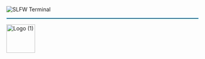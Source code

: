 ![SLFW Terminal](https://github.com/user-attachments/assets/d0477823-f05d-4951-b9ee-17147b802856)

<hr style="border: 1px solid #66ccff;">

<a href="https://slfw.vercel.app/">
  <img src="https://github.com/user-attachments/assets/be70b48b-dc98-4a4c-a399-9f05e5dfdf1b" alt="Logo (1)" width="75">
</a>
